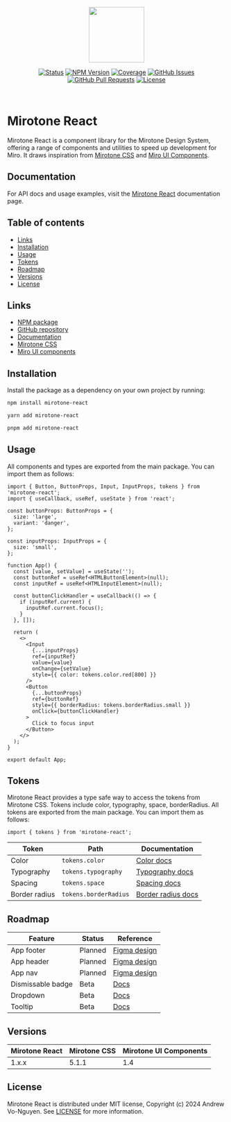 <p align="center">
  <a href="https://nextjs.org">
      <img src="https://andrewvo89.github.io/mirotone-react/mirotone-logo.png" height="128px">
  </a>
</p>

<div align="center">

[![Status](https://img.shields.io/badge/status-active-blue)](https://github.com/andrewvo89/mirotone-react)
[![NPM Version](https://img.shields.io/npm/v/mirotone-react)](https://www.npmjs.com/package/mirotone-react)
[![Coverage](https://img.shields.io/badge/coverage-100%25-blue)](https://github.com/andrewvo89/mirotone-react/blob/fb1297c03d5b42bb497139f56fc1ffd7d7030dc7/package.json#L16)
[![GitHub Issues](https://img.shields.io/github/issues/andrewvo89/mirotone-react?color=blue)](https://github.com/andrewvo89/mirotone-react/issues)
[![GitHub Pull Requests](https://img.shields.io/github/issues-pr/andrewvo89/mirotone-react?color=blue)](https://github.com/andrewvo89/mirotone-react/pulls)
[![License](https://img.shields.io/github/license/andrewvo89/mirotone-react?color=blue)](/LICENSE)

</div>
<br/>

# Mirotone React

Mirotone React is a component library for the Mirotone Design System, offering a range of components and utilities to speed up development for Miro. It draws inspiration from [Mirotone CSS](https://www.mirotone.xyz/) and [Miro UI Components](https://www.figma.com/community/file/1125698230201231315/mirotone-ui-components).

## Documentation

For API docs and usage examples, visit the [Mirotone React](https://andrewvo89.github.io/mirotone-react) documentation page.

## Table of contents

- [Links](#links)
- [Installation](#installation)
- [Usage](#usage)
- [Tokens](#tokens)
- [Roadmap](#roadmap)
- [Versions](#versions)
- [License](#license)

## Links

- [NPM package](https://www.npmjs.com/package/mirotone-react)
- [GitHub repository](https://github.com/andrewvo89/mirotone-react)
- [Documentation](https://andrewvo89.github.io/mirotone-react)
- [Mirotone CSS](https://www.mirotone.xyz/)
- [Miro UI components](https://www.figma.com/community/file/1125698230201231315/mirotone-ui-components)

## Installation

Install the package as a dependency on your own project by running:

```bash
npm install mirotone-react
```

```bash
yarn add mirotone-react
```

```bash
pnpm add mirotone-react
```

## Usage

All components and types are exported from the main package. You can import them as follows:

```tsx
import { Button, ButtonProps, Input, InputProps, tokens } from 'mirotone-react';
import { useCallback, useRef, useState } from 'react';

const buttonProps: ButtonProps = {
  size: 'large',
  variant: 'danger',
};

const inputProps: InputProps = {
  size: 'small',
};

function App() {
  const [value, setValue] = useState('');
  const buttonRef = useRef<HTMLButtonElement>(null);
  const inputRef = useRef<HTMLInputElement>(null);

  const buttonClickHandler = useCallback(() => {
    if (inputRef.current) {
      inputRef.current.focus();
    }
  }, []);

  return (
    <>
      <Input
        {...inputProps}
        ref={inputRef}
        value={value}
        onChange={setValue}
        style={{ color: tokens.color.red[800] }}
      />
      <Button
        {...buttonProps}
        ref={buttonRef}
        style={{ borderRadius: tokens.borderRadius.small }}
        onClick={buttonClickHandler}
      >
        Click to focus input
      </Button>
    </>
  );
}

export default App;
```

## Tokens

Mirotone React provides a type safe way to access the tokens from Mirotone CSS.
Tokens include color, typography, space, borderRadius.
All tokens are exported from the main package. You can import them as follows:

```tsx
import { tokens } from 'mirotone-react';
```

| Token         | Path                  | Documentation                                                                                            |
| ------------- | --------------------- | -------------------------------------------------------------------------------------------------------- |
| Color         | `tokens.color`        | [Color docs](https://andrewvo89.github.io/mirotone-react/?path=/docs/tokens-colors--docs)                |
| Typography    | `tokens.typography`   | [Typography docs](https://andrewvo89.github.io/mirotone-react/?path=/docs/tokens-typography--docs)       |
| Spacing       | `tokens.space`        | [Spacing docs](https://andrewvo89.github.io/mirotone-react/?path=/docs/tokens-spacing--docs)             |
| Border radius | `tokens.borderRadius` | [Border radius docs](https://andrewvo89.github.io/mirotone-react/?path=/docs/tokens-border-radius--docs) |

## Roadmap

| Feature           | Status  | Reference                                                                                                                                                              |
| ----------------- | ------- | ---------------------------------------------------------------------------------------------------------------------------------------------------------------------- |
| App footer        | Planned | [Figma design](<https://www.figma.com/file/BI4RtvvajB7E3EQHlNTL4I/Mirotone-UI-Components-(Community)?type=design&node-id=3642-15152&mode=design&t=lya7mgGuGGuYILSD-4>) |
| App header        | Planned | [Figma design](<https://www.figma.com/file/BI4RtvvajB7E3EQHlNTL4I/Mirotone-UI-Components-(Community)?type=design&node-id=3642-15175&mode=design&t=M6wFp57pRdq4g6Te-4>) |
| App nav           | Planned | [Figma design](<https://www.figma.com/file/BI4RtvvajB7E3EQHlNTL4I/Mirotone-UI-Components-(Community)?type=design&node-id=3642-15189&mode=design&t=M6wFp57pRdq4g6Te-4>) |
| Dismissable badge | Beta    | [Docs](https://andrewvo89.github.io/mirotone-react/?path=/docs/beta-dismissable-badge--docs)                                                                           |
| Dropdown          | Beta    | [Docs](https://andrewvo89.github.io/mirotone-react/?path=/docs/beta-dropdown--docs)                                                                                    |
| Tooltip           | Beta    | [Docs](https://andrewvo89.github.io/mirotone-react/?path=/docs/beta-tooltip--docs)                                                                                     |

## Versions

| Mirotone React | Mirotone CSS | Mirotone UI Components |
| -------------- | ------------ | ---------------------- |
| 1.x.x          | 5.1.1        | 1.4                    |

## License

Mirotone React is distributed under MIT license, Copyright (c) 2024 Andrew Vo-Nguyen. See [LICENSE](/LICENSE) for more information.
